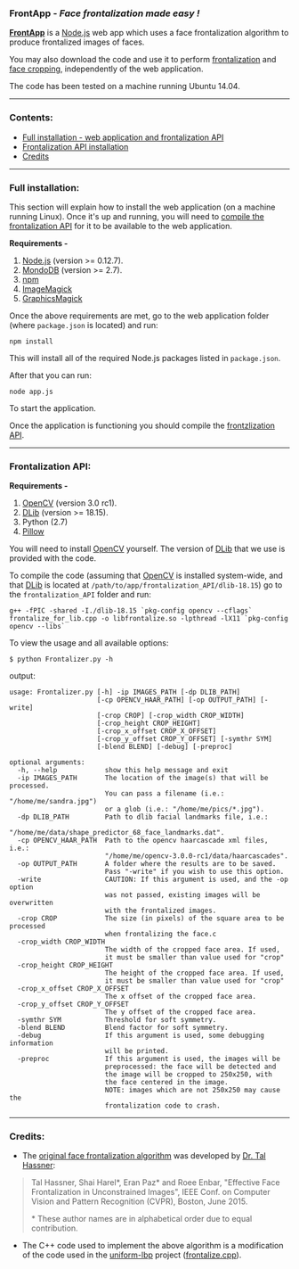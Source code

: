 ### FrontApp - <i>Face frontalization made easy !</i>

<b>[FrontApp][frontapp]</b> is a [Node.js][nodejs] web app which uses a face frontalization algorithm to produce frontalized images of faces.

You may also download the code and use it to perform [frontalization](#front_standalone) and [face cropping](#facecrop_standalone), independently  of the web application.

The code has been tested on a machine running Ubuntu 14.04.


<hr/>

### Contents:
* [Full installation - web application and frontalization API](#app_installation)
* [Frontalization API installation](#front_standalone) 
* [Credits](#credits)



<hr/>

### <a name="app_installation"></a>Full installation:
This section will explain how to install the web application (on a machine running Linux). Once it's up and running, you will need to [compile the frontalization API](#front_standalone) for it to be available to the web application.

<b>Requirements - </b>

1. [Node.js][nodejs] (version >= 0.12.7).
1. [MondoDB][mongodb] (version >= 2.7).
1. [npm][npm]
1. [ImageMagick][imagemagick]
1. [GraphicsMagick][graphicsmagick]

Once the above requirements are met, go to the web application folder (where `package.json` is located) and run:
```
npm install
```
This will install all of the required Node.js packages listed in `package.json`.

After that you can run:
```
node app.js
```
To start the application.

Once the application is functioning you should compile the [frontzlization API](#front_standalone).

<hr/>

### <a name="front_standalone"></a>Frontalization API:

<b>Requirements - </b>

1. [OpenCV][opencv] (version 3.0 rc1).
1. [DLib][dlib] (version >= 18.15).
1. Python (2.7)
1. [Pillow][pillow]

You will need to install [OpenCV][opencv] yourself.
The version of [DLib][dlib] that we use is provided with the code.

To compile the code (assuming that [OpenCV][opencv] is installed system-wide, and that [DLib][dlib] is located at `/path/to/app/frontalization_API/dlib-18.15`) go to the `frontalization_API` folder and run:
```
g++ -fPIC -shared -I./dlib-18.15 `pkg-config opencv --cflags` frontalize_for_lib.cpp -o libfrontalize.so -lpthread -lX11 `pkg-config opencv --libs`
```

To view the usage and all available options:

```
$ python Frontalizer.py -h
```
output:
```
usage: Frontalizer.py [-h] -ip IMAGES_PATH [-dp DLIB_PATH]
                      [-cp OPENCV_HAAR_PATH] [-op OUTPUT_PATH] [-write]
                      [-crop CROP] [-crop_width CROP_WIDTH]
                      [-crop_height CROP_HEIGHT]
                      [-crop_x_offset CROP_X_OFFSET]
                      [-crop_y_offset CROP_Y_OFFSET] [-symthr SYM]
                      [-blend BLEND] [-debug] [-preproc]

optional arguments:
  -h, --help            show this help message and exit
  -ip IMAGES_PATH       The location of the image(s) that will be processed.
                        You can pass a filename (i.e.: "/home/me/sandra.jpg")
                        or a glob (i.e.: "/home/me/pics/*.jpg").
  -dp DLIB_PATH         Path to dlib facial landmarks file, i.e.:
                        "/home/me/data/shape_predictor_68_face_landmarks.dat".
  -cp OPENCV_HAAR_PATH  Path to the opencv haarcascade xml files, i.e.:
                        "/home/me/opencv-3.0.0-rc1/data/haarcascades".
  -op OUTPUT_PATH       A folder where the results are to be saved.
                        Pass "-write" if you wish to use this option.
  -write                CAUTION: If this argument is used, and the -op option
                        was not passed, existing images will be overwritten
                        with the frontalized images.
  -crop CROP            The size (in pixels) of the square area to be processed
                        when frontalizing the face.c
  -crop_width CROP_WIDTH
                        The width of the cropped face area. If used, 
                        it must be smaller than value used for "crop"
  -crop_height CROP_HEIGHT
                        The height of the cropped face area. If used, 
                        it must be smaller than value used for "crop"
  -crop_x_offset CROP_X_OFFSET
                        The x offset of the cropped face area.
  -crop_y_offset CROP_Y_OFFSET
                        The y offset of the cropped face area.
  -symthr SYM           Threshold for soft symmetry.
  -blend BLEND          Blend factor for soft symmetry.
  -debug                If this argument is used, some debugging information
                        will be printed.
  -preproc              If this argument is used, the images will be
                        preprocessed: the face will be detected and
                        the image will be cropped to 250x250, with
                        the face centered in the image.
                        NOTE: images which are not 250x250 may cause the
                        frontalization code to crash.
```


<hr/>

### <a name="credits"></a>Credits:

* The [original face frontalization algorithm][tal fronalization algo] was developed by [Dr. Tal Hassner][tal homepage]:
>Tal Hassner, Shai Harel\*, Eran Paz\* and Roee Enbar, "Effective Face Frontalization in Unconstrained Images", IEEE Conf. on Computer Vision and Pattern Recognition (CVPR), Boston, June 2015.  
>
>\* These author names are in alphabetical order due to equal contribution.

* The C++ code used to implement the above algorithm is a modification of the code used in the [uniform-lbp][original cpp project] project ([frontalize.cpp][original cpp code]). 


[tal homepage]: http://www.openu.ac.il/home/hassner/index.html
[original cpp project]: https://github.com/berak/uniform-lbp
[original cpp code]: https://github.com/berak/uniform-lbp/blob/master/util/frontalize/frontalize.cpp
[tal fronalization algo]: http://www.openu.ac.il/home/hassner/projects/frontalize/
[picture1]: https://dl.dropboxusercontent.com/u/25710121/FrontApp.png
[nodejs]: https://nodejs.org/en/
[opencv]: http://opencv.org/
[dlib]: http://dlib.net/
[python]: https://www.python.org/
[frontapp]: http://52.20.246.114/
[mongodb]: https://www.mongodb.org/
[npm]: https://www.npmjs.com/
[pillow]: http://pillow.readthedocs.org/installation.html
[imagemagick]: http://www.imagemagick.org/script/index.php
[graphicsmagick]: http://www.graphicsmagick.org/
